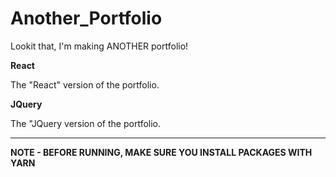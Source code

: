 # Another_Portfolio

Lookit that, I'm making ANOTHER portfolio!

**React**

The "React" version of the portfolio.

**JQuery**

The "JQuery version of the portfolio.

---

**NOTE - BEFORE RUNNING, MAKE SURE YOU INSTALL PACKAGES WITH YARN**
